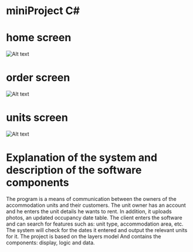 # miniProject C#
# home screen
![Alt text](https://raw.githubusercontent.com/inaveh/miniProject/master/home.jpg)
# order screen
![Alt text](https://raw.githubusercontent.com/inaveh/miniProject/master/order.jpg)
# units screen
![Alt text](https://raw.githubusercontent.com/inaveh/miniProject/master/units.jpg)


# Explanation of the system and description of the software components
The program is a means of communication between the owners of the accommodation units and their customers.
The unit owner has an account and he enters the unit details he wants to rent. In addition, it uploads photos, an updated occupancy date table.
The client enters the software and can search for features such as: unit type, accommodation area, etc.
The system will check for the dates it entered and output the relevant units for it.
The project is based on the layers model
And contains the components: display, logic and data.
